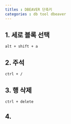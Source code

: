 ```yaml
---
titles : DBEAVER 단축키
categories : db tool dbeaver
---
```


## 1. 세로 블록 선택
~~~
alt + shift + a
~~~

## 2. 주석 
~~~
ctrl + /
~~~

## 3. 행 삭제 
~~~
ctrl + delete
~~~

## 4. 
